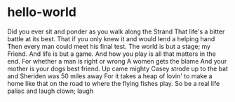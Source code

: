 # hello-world

Did you ever sit and ponder
as you walk along the Strand
That life's a bitter battle at its best.
That if you only knew it and would lend a helping hand
Then every man could meet his final test.
The world is but a stage; my Friend.
And life is but a game.
And how you play is all that matters in the end.
For whether a man is right or wrong
A women gets the blame
And your mother is your dogs best friend.
Up came mighty Casey strode up to the bat
and Sheriden was 50 miles away
For it takes a heap of lovin' to make a home like that
on the road to where the flying fishes play.
So be a real life paliac and laugh clown; laugh
